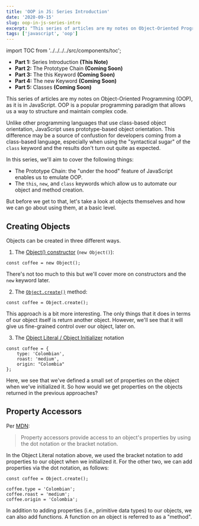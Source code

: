 ```yaml
---
title: 'OOP in JS: Series Introduction'
date: '2020-09-15'
slug: oop-in-js-series-intro
excerpt: "This series of articles are my notes on Object-Oriented Programming, as it is in JavaScript..."
tags: ['javascript', 'oop']
---
```


import TOC from '../../../../src/components/toc';

<TOC>

- **Part 1:** Series Introduction __(This Note)__
- **Part 2:** The Prototype Chain __(Coming Soon)__
- **Part 3:** The this Keyword __(Coming Soon)__
- **Part 4:** The new Keyword __(Coming Soon)__
- **Part 5:** Classes __(Coming Soon)__

</TOC>

This series of articles are my notes on Object-Oriented Programming (OOP), as it is in JavaScript. OOP is a popular programming paradigm that allows us a way to structure and maintain complex code.

Unlike other programming languages that use class-based object orientation, JavaScript uses prototype-based object orientation. This difference may be a source of confustion for developers coming from a class-based language, especially when using the "syntactical sugar" of the `class` keyword and the results don't turn out quite as expected.

In this series, we'll aim to cover the following things:

- The Prototype Chain: the "under the hood" feature of JavaScript enables us to emulate OOP.
- The `this`, `new`, and `class` keywords which allow us to automate our object and method creation.

But before we get to that, let's take a look at objects themselves and how we can go about using them, at a basic level.

## Creating Objects

Objects can be created in three different ways.

1. The [Object() constructor](https://developer.mozilla.org/en-US/docs/Web/JavaScript/Reference/Global_Objects/Object/Object) (`new Object()`):

```
const coffee = new Object();
```

There's not too much to this but we'll cover more on constructors and the `new` keyword later.

2. The [`Object.create()`](https://developer.mozilla.org/en-US/docs/Web/JavaScript/Reference/Global_Objects/Object/create) method:

```
const coffee = Object.create();
```

This approach is a bit more interesting. The only things that it does in terms of our object itself is return another object. However, we'll see that it will give us fine-grained control over our object, later on.

3. The [Object Literal / Object Initializer](https://developer.mozilla.org/en-US/docs/Web/JavaScript/Reference/Operators/Object_initializer) notation

```
const coffee = {
	type: 'Colombian',
	roast: 'medium',
	origin: "Colombia"
};
```

Here, we see that we've defined a small set of properties on the object when we've initialized it. So how would we get properties on the objects returned in the previous approaches?

## Property Accessors

Per [MDN](https://developer.mozilla.org/en-US/docs/Web/JavaScript/Reference/Operators/Property_Accessors):

> Property accessors provide access to an object's properties by using the dot notation or the bracket notation.

In the Object Literal notation above, we used the bracket notation to add properties to our object when we initialized it. For the other two, we can add properties via the dot notation, as follows:

```
const coffee = Object.create();

coffee.type = 'Colombian';
coffee.roast = 'medium';
coffee.origin = 'Colombia';
```

In addition to adding properties (i.e., primitive data types) to our objects, we can also add functions. A function on an object is referred to as a "method".